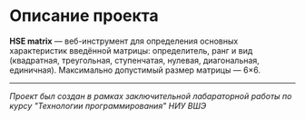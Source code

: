 # Описание проекта
**HSE matrix** — веб-инструмент для определения основных характеристик введённой матрицы: определитель, ранг и вид (квадратная, треугольная, ступенчатая, нулевая, диагональная, единичная).
Максимально допустимый размер матрицы — 6×6.

***
_Проект был создан в рамках заключительной лабараторной работы по курсу "Технологии программирования" НИУ ВШЭ_
